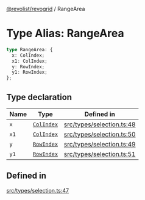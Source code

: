 [@revolist/revogrid](README.md) / RangeArea

# Type Alias: RangeArea

```ts
type RangeArea: {
  x: ColIndex;
  x1: ColIndex;
  y: RowIndex;
  y1: RowIndex;
};
```

## Type declaration

| Name | Type | Defined in |
| ------ | ------ | ------ |
| `x` | [`ColIndex`](TypeAlias.ColIndex.md) | [src/types/selection.ts:48](https://github.com/revolist/revogrid/blob/a05de3c33a7ba2a618c9fb3780f2f2c0197bcd28/src/types/selection.ts#L48) |
| `x1` | [`ColIndex`](TypeAlias.ColIndex.md) | [src/types/selection.ts:50](https://github.com/revolist/revogrid/blob/a05de3c33a7ba2a618c9fb3780f2f2c0197bcd28/src/types/selection.ts#L50) |
| `y` | [`RowIndex`](TypeAlias.RowIndex.md) | [src/types/selection.ts:49](https://github.com/revolist/revogrid/blob/a05de3c33a7ba2a618c9fb3780f2f2c0197bcd28/src/types/selection.ts#L49) |
| `y1` | [`RowIndex`](TypeAlias.RowIndex.md) | [src/types/selection.ts:51](https://github.com/revolist/revogrid/blob/a05de3c33a7ba2a618c9fb3780f2f2c0197bcd28/src/types/selection.ts#L51) |

## Defined in

[src/types/selection.ts:47](https://github.com/revolist/revogrid/blob/a05de3c33a7ba2a618c9fb3780f2f2c0197bcd28/src/types/selection.ts#L47)
